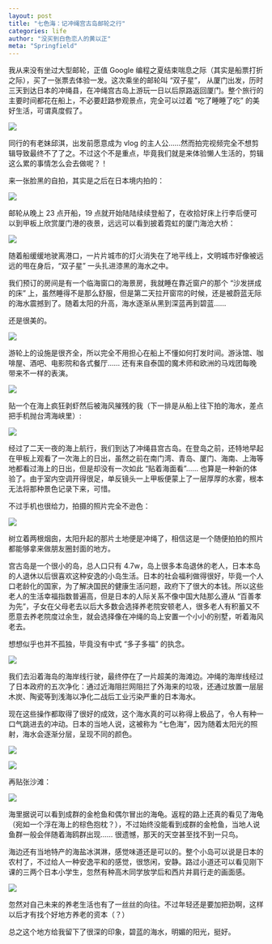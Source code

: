 ```yaml
---
layout: post
title: "七色海：记冲绳宫古岛邮轮之行"
categories: life
author: "没买到白色恋人的黄以正"
meta: "Springfield"
---
```


我从来没有坐过大型邮轮，正值 Google 编程之夏结束喘息之际（其实是船票打折之际），买了一张票去体验一发。这次乘坐的邮轮叫 “双子星”， 从厦门出发，历时三天到达日本的冲绳县，在冲绳宫古岛上游玩一日以后原路返回厦门。整个旅行的主要时间都花在船上，不必要赶路参观景点，完全可以过着 “吃了睡睡了吃” 的美好生活，可谓真度假了。

![](https://i.loli.net/2019/09/07/VBr68fnUdCF5oTv.png)

同行的有老妹邱淇，出发前愿意成为 vlog 的主人公……然而拍完视频完全不想剪辑导致最终不了了之。不过这个不是重点，毕竟我们就是来体验懒人生活的，剪辑这么累的事情怎么会去做呢？！

来一张脸黑的自拍，其实是之后在日本境内拍的：

![](https://i.loli.net/2019/09/07/TdQf19XSaFZbWhP.png)

邮轮从晚上 23 点开船，19 点就开始陆陆续续登船了，在收拾好床上行李后便可以到甲板上欣赏厦门港的夜景，远远可以看到披着霓虹的厦门海沧大桥：

![](https://i.loli.net/2019/09/07/XvesV6Sbxd8aChB.png)

随着船缓缓地驶离港口，一片片城市的灯火消失在了地平线上，文明城市好像被远远的甩在身后，“双子星” 一头扎进漆黑的海水之中。

我们预订的房间是有一个临海窗口的海景房，我就睡在靠近窗户的那个 “沙发拼成的床” 上，虽然睡得不是那么舒服，但是第二天拉开窗帘的时候，还是被蔚蓝无际的海水震撼到了。随着太阳的升高，海水逐渐从黑到深蓝再到碧蓝…… 

还是很美的。

![](https://i.loli.net/2019/09/07/eJLdCEDN2sUSFAP.png)

游轮上的设施是很齐全，所以完全不用担心在船上不懂如何打发时间。游泳馆、咖啡屋、酒吧、电影院和各式餐厅…… 还有来自泰国的魔术师和欧洲的马戏团每晚带来不一样的表演。

![](https://i.loli.net/2019/09/08/ElpTIs4cRA1Zwvr.png)

贴一个在海上疯狂剥虾然后被海风摧残的我（下一排是从船上往下拍的海水，差点把手机抛台湾海峡里）:

![](https://i.loli.net/2019/09/07/Id9X5WMJ8ZQKxw7.png)

经过了二天一夜的海上航行，我们到达了冲绳县宫古岛。在登岛之前，还特地早起在甲板上观看了一次海上的日出，虽然之前在南门湾、青岛、厦门、海南、上海等地都看过海上的日出，但是却没有一次如此 “贴着海面看”…… 也算是一种新的体验了。由于室内空调开得很足，单反镜头一上甲板便蒙上了一层厚厚的水雾，根本无法将那种景色记录下来，可惜。

不过手机也很给力，拍摄的照片完全不逊色：

![](https://i.loli.net/2019/09/07/DLH8PfCcZj43QO6.png)

树立着两根烟囱，太阳升起的那片土地便是冲绳了，相信这是一个随便拍拍的照片都能够拿来做朋友圈封面的地方。

宫古岛是一个很小的岛，总人口只有 4.7w，岛上很多本岛退休的老人，日本本岛的人退休以后很喜欢这种安逸的小岛生活。日本的社会福利做得很好，毕竟一个人口老龄化的国家，为了解决国民的健康生活问题，政府下了很大的本钱。所以这些老人的生活幸福指数普遍高，但是日本的人际关系不像中国大陆那么遵从 “百善孝为先”，子女在父母老去以后大多数会选择养老院安顿老人，很多老人有积蓄又不愿意去养老院度过余生，就会选择像在冲绳的岛上安置一个小小的别墅，听着海风老去。

想想似乎也并不孤独，毕竟没有中式 “多子多福” 的执念。

![](https://i.loli.net/2019/09/07/QYRdLjIS2xHtK1C.png)

我们去沿着海岛的海岸线行驶，最终停在了一片超美的海滩边。冲绳的海岸线经过了日本政府的五次净化：通过近海阻拦网阻拦了外海来的垃圾，还通过放置一层层木炭、陶瓷等到浅海以净化二战后工业污染严重的日本海水。

现在这些操作都取得了很好的成效，这个海水真的可以称得上极品了，令人有种一口气跳进去的冲动。日本的当地人说，这被称为 “七色海”，因为随着太阳光的照射，海水会逐渐分层，呈现不同的颜色。

![](https://i.loli.net/2019/09/08/HElgqGzdDsVZ71P.png)

![](https://i.loli.net/2019/09/08/vUq7HBjgs59PLlV.png)

再贴张沙滩：

![](https://i.loli.net/2019/09/07/qISo2n19e7Wz3tK.png)

海里据说可以看到成群的金枪鱼和偶尔冒出的海龟。返程的路上还真的看见了海龟（宛如一个浮在海上的棕色抱枕？），不过始终没能看到成群的金枪鱼，当地人说鱼群一般会伴随着海鸥群出现…… 很遗憾，那天的天空甚至找不到一只鸟。

海边还有当地特产的海盐冰淇淋，感觉味道还是可以的。整个小岛可以说是日本的农村了，不过给人一种安逸平和的感觉，很悠闲，安静。路过小道还可以看见刚下课的三两个日本小学生，忽然有种高木同学放学后和西片并肩行走的画面感。

![](https://i.loli.net/2019/09/08/5mtUXik3glHFJLb.png)

忽然对自己未来的养老生活也有了一丝丝的向往。不过年轻还是要加把劲啊，这样以后才有找个好地方养老的资本（？）

总之这个地方给我留下了很深的印象，碧蓝的海水，明媚的阳光，挺好。





